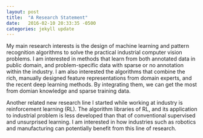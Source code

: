 ```yaml
---
layout: post
title:  "A Research Statement"
date:   2016-02-10 20:33:35 -0500
categories: jekyll update
---
```


My main research interests is the design of machine learning and pattern recognition algorithms to solve the practical industrial computer vision problems. I am interested in methods that learn from both annotated data in public domain, and problem-specific data with sparse or no annotation within the industry. I am also interested the algorithms that combine the rich, manually designed feature representations from domain experts, and the recent deep learning methods. By integrating them, we can get the most from domian knowledge and sparse training data.

Another related new research line I started while working at industry is reinforcement learning (RL). The algorithm libraries of RL, and its application to industrial problem is less developed than that of conventional supervised and unsurprised learning. I am interested in how industries such as robotics and manufacturing can potentially benefit from this line of research.
